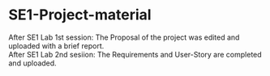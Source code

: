 # SE1-Project-material
After SE1 Lab 1st session: The Proposal of the project was edited and uploaded with a brief report.  
After SE1 Lab 2nd sesiion: The Requirements and User-Story are completed and uploaded.
